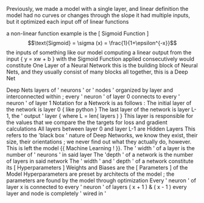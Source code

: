 Previously, we made a model with a single layer, and linear definition
	the model had no curves or changes through the slope
		it had multiple inputs, but it optimized each input off of linear functions

a non-linear function example is the [ Sigmoid Function ]$$\text{Sigmoid} = \sigma (x) = \frac{1}{1+\epsilon^{-x}}$$
	the inputs of something like our model computing a linear output from the input { y = xw + b } with the Sigmoid Function applied consecutively would constitute One Layer of a Neural Network
		this is the building block of Neural Nets, and they usually consist of many blocks
			all together, this is a Deep Net

Deep Nets
	layers of ' neurons ' or ' nodes ' organized by layer and interconnected within ; every ' neuron ' of layer 0 connects to every ' neuron ' of layer 1 
			Notation for a Network is as follows :
				The initial layer of the network is layer 0 { like python }
				The last layer of the network is layer L-1, the ' output ' layer { where L = len( layers ) }
							This layer is responsible for the values that we compare the the targets for loss and gradient calculations
				All layers between layer 0 and layer L-1 are Hidden Layers
							This refers to the 'black box ' nature of Deep Networks, we know they exist, their size, their orientations ; we never find out what they actually do, however. This is left the model {{ Machine Learning ! }}.
				The ' width ' of a layer is the number of ' neurons ' in said layer 
				The 'depth ' of a network is the number of layers in said network
					The ' width ' and ' depth ' of a network constitute its [ Hyperparameters ]
						Weights and Biases are the [ Parameters ] of the Model
							Hyperparameters are preset by architects of the model ; the parameters are found by the model through optimization
				Every ' neuron ' of layer x is connected to every ' neuron ' of layers ( x + 1 ) & ( x - 1 )
					every layer and node is completely ' wired in '